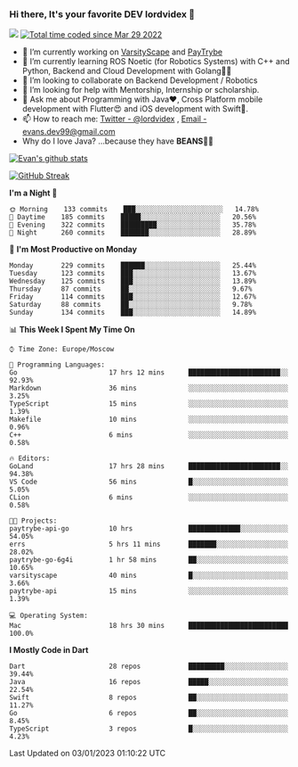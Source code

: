 ### Hi there, It's your favorite DEV lordvidex 👋
<img src="https://komarev.com/ghpvc/?username=lordvidex&label=Views&color=blue&style=plastic" /> <a href="https://wakatime.com/@0e56db35-d16b-410a-acc0-4085055304bf"><img src="https://wakatime.com/badge/user/0e56db35-d16b-410a-acc0-4085055304bf.svg" alt="Total time coded since Mar 29 2022" /></a>

- 🔭 I’m currently working on [VarsityScape](https://varsityscape.com) and [PayTrybe](https://www.paytrybe.com)
- 🌱 I’m currently learning ROS Noetic (for Robotics Systems) with C++ and Python, Backend and Cloud Development with Golang🧙🏼
- 👯 I’m looking to collaborate on Backend Development / Robotics
- 🤔 I’m looking for help with Mentorship, Internship or scholarship.
- 💬 Ask me about Programming with Java❤️, Cross Platform mobile development with Flutter😍 and iOS development with Swift🚀.
- 📫 How to reach me: [Twitter - @lordvidex](https://twitter.com/lordvidex) , [Email - evans.dev99@gmail.com](mailto:evans.dev99@gmail.com?body=Hello%20Evans,)
- Why do I love Java? ...because they have **BEANS**🤤😋

<div>
<!-- <a href="https://github.com/lordvidex">
  <img src="https://github-readme-stats.vercel.app/api/top-langs/?username=lordvidex&theme=light" />
</a>    -->
<!-- [![Top Langs](https://github-readme-stats.vercel.app/api/top-langs/?username=lordvidex)](https://github.com/lordvidex/)  -->
<a href="https://github.com/lordvidex">
 <img src="https://github-readme-stats.vercel.app/api?username=lordvidex&show_icons=true&theme=light&line_height=27" alt="Evan's github stats"/>
</a>
</div>

[![GitHub Streak](https://github-readme-streak-stats.herokuapp.com?user=lordvidex&theme=github-dark&hide_border=true)](https://git.io/streak-stats)

<!--
  <a href="https://github.com/iampawan/FlutterExampleApps">
    <img align="center" src="https://github-readme-stats.vercel.app/api/pin/?username=iampawan&repo=FlutterExampleApps&theme=light" />

  </a>
  <a href="https://github.com/iampawan/VelocityX">
   <img align="center" src="https://github-readme-stats.vercel.app/api/pin/?username=iampawan&repo=VelocityX&theme=light" />
  </a>
-->
<!--START_SECTION:waka-->
**I'm a Night 🦉** 

```text
🌞 Morning    133 commits    ███░░░░░░░░░░░░░░░░░░░░░░   14.78% 
🌆 Daytime    185 commits    █████░░░░░░░░░░░░░░░░░░░░   20.56% 
🌃 Evening    322 commits    █████████░░░░░░░░░░░░░░░░   35.78% 
🌙 Night      260 commits    ███████░░░░░░░░░░░░░░░░░░   28.89%

```
📅 **I'm Most Productive on Monday** 

```text
Monday       229 commits    ██████░░░░░░░░░░░░░░░░░░░   25.44% 
Tuesday      123 commits    ███░░░░░░░░░░░░░░░░░░░░░░   13.67% 
Wednesday    125 commits    ███░░░░░░░░░░░░░░░░░░░░░░   13.89% 
Thursday     87 commits     ██░░░░░░░░░░░░░░░░░░░░░░░   9.67% 
Friday       114 commits    ███░░░░░░░░░░░░░░░░░░░░░░   12.67% 
Saturday     88 commits     ██░░░░░░░░░░░░░░░░░░░░░░░   9.78% 
Sunday       134 commits    ███░░░░░░░░░░░░░░░░░░░░░░   14.89%

```


📊 **This Week I Spent My Time On** 

```text
⌚︎ Time Zone: Europe/Moscow

💬 Programming Languages: 
Go                       17 hrs 12 mins      ███████████████████████░░   92.93% 
Markdown                 36 mins             ░░░░░░░░░░░░░░░░░░░░░░░░░   3.25% 
TypeScript               15 mins             ░░░░░░░░░░░░░░░░░░░░░░░░░   1.39% 
Makefile                 10 mins             ░░░░░░░░░░░░░░░░░░░░░░░░░   0.96% 
C++                      6 mins              ░░░░░░░░░░░░░░░░░░░░░░░░░   0.58%

🔥 Editors: 
GoLand                   17 hrs 28 mins      ███████████████████████░░   94.38% 
VS Code                  56 mins             █░░░░░░░░░░░░░░░░░░░░░░░░   5.05% 
CLion                    6 mins              ░░░░░░░░░░░░░░░░░░░░░░░░░   0.58%

🐱‍💻 Projects: 
paytrybe-api-go          10 hrs              █████████████░░░░░░░░░░░░   54.05% 
errs                     5 hrs 11 mins       ███████░░░░░░░░░░░░░░░░░░   28.02% 
paytrybe-go-6g4i         1 hr 58 mins        ██░░░░░░░░░░░░░░░░░░░░░░░   10.65% 
varsityscape             40 mins             █░░░░░░░░░░░░░░░░░░░░░░░░   3.66% 
paytrybe-api             15 mins             ░░░░░░░░░░░░░░░░░░░░░░░░░   1.39%

💻 Operating System: 
Mac                      18 hrs 30 mins      █████████████████████████   100.0%

```

**I Mostly Code in Dart** 

```text
Dart                     28 repos            █████████░░░░░░░░░░░░░░░░   39.44% 
Java                     16 repos            █████░░░░░░░░░░░░░░░░░░░░   22.54% 
Swift                    8 repos             ██░░░░░░░░░░░░░░░░░░░░░░░   11.27% 
Go                       6 repos             ██░░░░░░░░░░░░░░░░░░░░░░░   8.45% 
TypeScript               3 repos             █░░░░░░░░░░░░░░░░░░░░░░░░   4.23%

```



 Last Updated on 03/01/2023 01:10:22 UTC
<!--END_SECTION:waka-->
